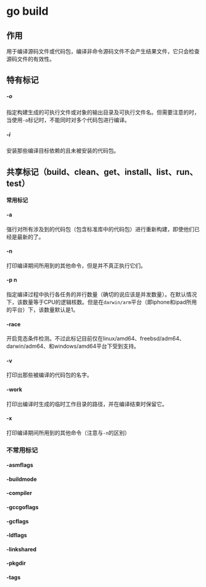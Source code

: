 # go build

## 作用

用于编译源码文件或代码包，编译非命令源码文件不会产生结果文件，它只会检查源码文件的有效性。



## 特有标记

##### -o

指定构建生成的可执行文件或对象的输出目录及可执行文件名。但需要注意的时，当使用`-o`标记时，不能同时对多个代码包进行编译。

##### -i

安装那些编译目标依赖的且未被安装的代码包。





## 共享标记（build、clean、get、install、list、run、test）

#### 常用标记

#### -a

强行对所有涉及到的代码包（包含标准库中的代码包）进行重新构建，即使他们已经是最新的了。

#### -n

打印编译期间所用到的其他命令，但是并不真正执行它们。

#### -p n

指定编译过程中执行各任务的并行数量（确切的说应该是并发数量）。在默认情况下，该数量等于CPU的逻辑核数。但是在`darwin/arm`平台（即iphone和ipad所用的平台）下，该数量默认是1。

#### -race

开启竞态条件检测。不过此标记目前仅在linux/amd64、freebsd/adm64、darwin/adm64、和windows/amd64平台下受到支持。

#### -v

打印出那些被编译的代码包的名字。

#### -work

打印出编译时生成的临时工作目录的路径，并在编译结束时保留它。

#### -x

打印编译期间所用到的其他命令（注意与`-n`的区别）





### 不常用标记

#### -asmflags

#### -buildmode

#### -compiler

#### -gccgoflags

#### -gcflags

#### -ldflags

#### -linkshared

#### -pkgdir

#### -tags







